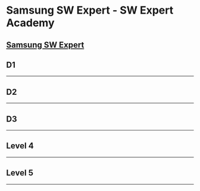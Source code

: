 # Samsung SW Expert - SW Expert Academy
[Samsung SW Expert](https://www.swexpertacademy.com)
-------------------------------------------
## D1


-------------------------------------------
## D2


-------------------------------------------
## D3


-------------------------------------------
## Level 4


-------------------------------------------
## Level 5


-------------------------------------------
